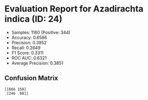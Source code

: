 # Evaluation Report for Azadirachta indica (ID: 24)
- Samples: 1160 (Positive: 344)
- Accuracy: 0.6586
- Precision: 0.3952
- Recall: 0.2849
- F1 Score: 0.3311
- ROC AUC: 0.6321
- Average Precision: 0.3851

## Confusion Matrix
```
[[666 150]
 [246  98]]
```